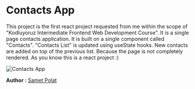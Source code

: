 # Contacts App

This project is the first react project requested from me within the scope of "Kodluyoruz Intermediate Frontend Web Development Course". It is a single page contacts application. It is built on a single component called "Contacts". "Contacts List" is updated using useState hooks. New contacts are added on top of the previous list. Because the page is not completely rendered. As you know this is a react project :)

![Contacts App](/src/styles/assets/contacts_app.gif)


**Author :** [Samet Polat](https://www.linkedin.com/in/sametpolat17/)